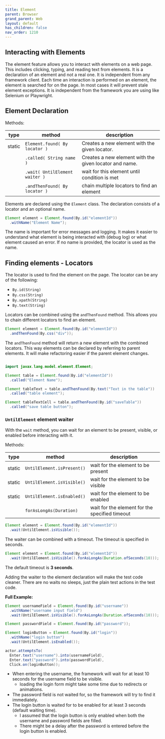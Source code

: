 ```yaml
---
title: Element
parent: Browser
grand_parent: Web
layout: default
has_children: false
nav_order: 1210
---
```


## Interacting with Elements

The element feature allows you to interact with elements on a web page. This includes clicking, typing, and reading 
text from elements.
It is a declaration of an element and not a real one. It is independent from any framework client. 
Each time an interaction is performed on an element, 
the element is searched for on the page. In most cases it will prevent stale element exceptions. 
It is independent from the framework you are using like Selenium or Playwright.

## Element Declaration

Methods:

| type   | method                         | description                                            |
|--------|--------------------------------|--------------------------------------------------------|
| static | `Element.found( By locator )`  | Creates a new element with the given locator.          |
|        | `.called( String name )`       | Creates a new element with the given locator and name. |
|        | `.wait( UntilElement waiter )` | wait for this element until condition is met           |
|        | `.andThenFound( By locator )`  | chain multiple locators to find an element             |


Elements are declared using the `Element` class. The declaration consists of a locator and an optional name.

```java
Element element = Element.found(By.id("elementId"))
  .withName("Element Name");
```

The name is important for error messages and logging. It makes it easier to understand what element is being interacted 
with (debug log) or what element caused an error.
If no name is provided, the locator is used as the name.

## Finding elements -  Locators

The locator is used to find the element on the page. The locator can be any of the following:

- ``By.id(String)``
- ``By.css(String)``
- ``By.xpath(String)``
- ``By.text(String)``

Locators can be combined using the ``andThenFound`` method. This allows you to chain different locators to find an element.

```java
Element element = Element.found(By.id("elementId"))
  .andThenFound(By.css("div"));
```

The ``andThenFound`` method will return a new element with the combined locators. This way elements can be declared by
referring to parent elements. It will make refactoring easier if the parent element changes.

```java

import javax.lang.model.element.Element;

Element table = Element.found(By.id("elementId"))
  .called("Element Name");

Element tableText = table.andThenFound(By.text("Text in the table"))
  .called("table element");

Element tableTextCell = table.andThenFound(By.id("saveTable"))
  .called("save table button");
```



### ``UntilElement`` element waiter

With the ``wait`` method, you can wait for an element to be present, visible, or enabled before interacting with it.

Methods:

| type   | method                     | description                                    |
|--------|----------------------------|------------------------------------------------|
| static | `UntilElement.isPresent()` | wait for the element to be present             |
| static | `UntilElement.isVisible()` | wait for the element to be visible             |
| static | `UntilElement.isEnabled()` | wait for the element to be enabled             |
|        | `forAsLongAs(Duration)`    | wait for the element for the specified timeout |


```java
Element element = Element.found(By.id("elementId"))
  .wait(UntilElement.isVisible());
```

The waiter can be combined with a timeout. The timeout is specified in seconds.

```java
Element element = Element.found(By.id("elementId"))
  .wait(UntilElement.isVisible().forAsLongAs(Duration.ofSeconds(10)));
```
The default timeout is **3 seconds**.

Adding the waiter to the element declaration will make the test code cleaner. 
There are no waits no sleeps, just the plain test actions in the test code.

**Full Example:**

```java
Element usernameField = Element.found(By.id("username"))
  .withName("username input field")
  .wait(UntilElement.isVisible().forAsLongAs(Duration.ofSeconds(10)));

Element passwordField = Element.found(By.id("password"));

Element loginButton = Element.found(By.id("login"))
  .withName("login button")
  .wait(UntilElement.isEnabled());

actor.attemptsTo(
  Enter.text("username").into(usernameField),
  Enter.text("password").into(passwordField),
  Click.on(loginButton));

``` 
- When entering the username, the framework will wait for at least 10 seconds for the username field to be visible.
  - loading the login form might take some time due to redirects or animations.
- The password field is not waited for, so the framework will try to find it immediately.
- The login button is waited for to be enabled for at least 3 seconds (default waiting time).
  - I assumed that the login button is only enabled when both the username and password fields are filled.
  - There might be a delay after the password is entered before the login button is enabled.
